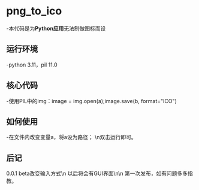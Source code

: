 # png_to_ico
-本代码是为**Python应用**无法制做图标而设
## 运行环境
-python 3.11，pil 11.0
## 核心代码
-使用PIL中的img：image = img.open(a);image.save(b, format="ICO")
## 如何使用
-在文件内改变变量a，将a设为路径；
\n双击运行即可。
## 后记
0.0.1 beta改变输入方式\n
以后将会有GUI界面\n\n
第一次发布，如有问题多多指教。
